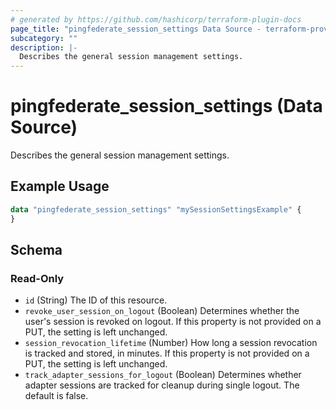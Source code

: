 ```yaml
---
# generated by https://github.com/hashicorp/terraform-plugin-docs
page_title: "pingfederate_session_settings Data Source - terraform-provider-pingfederate"
subcategory: ""
description: |-
  Describes the general session management settings.
---
```


# pingfederate_session_settings (Data Source)

Describes the general session management settings.

## Example Usage

```terraform
data "pingfederate_session_settings" "mySessionSettingsExample" {
}
```

<!-- schema generated by tfplugindocs -->
## Schema

### Read-Only

- `id` (String) The ID of this resource.
- `revoke_user_session_on_logout` (Boolean) Determines whether the user's session is revoked on logout. If this property is not provided on a PUT, the setting is left unchanged.
- `session_revocation_lifetime` (Number) How long a session revocation is tracked and stored, in minutes. If this property is not provided on a PUT, the setting is left unchanged.
- `track_adapter_sessions_for_logout` (Boolean) Determines whether adapter sessions are tracked for cleanup during single logout. The default is false.
